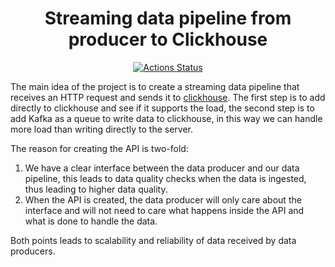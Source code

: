 <h1 align="center">Streaming data pipeline from producer to Clickhouse</h1>
<p align="center">
<a href="https://github.com/nahumsa/streaming-pipeline-clickhouse/actions"><img alt="Actions Status" src="https://github.com/nahumsa/streaming-pipeline-clickhouse/actions/workflows/go.yml/badge.svg"></a>
</p>

The main idea of the project is to create a streaming data pipeline that receives an HTTP request and sends it to
[clickhouse](https://clickhouse.com/). The first step is to add directly to clickhouse and see if it supports the load,
the second step is to add Kafka as a queue to write data to clickhouse, in this way we can handle more load than
writing directly to the server.

The reason for creating the API is two-fold:

1. We have a clear interface between the data producer and our data pipeline, this leads to data quality checks when the data is ingested, thus leading to higher data quality.
2. When the API is created, the data producer will only care about the interface and will not need to care what happens inside the API and what is done to handle the data.

Both points leads to scalability and reliability of data received by data producers.


